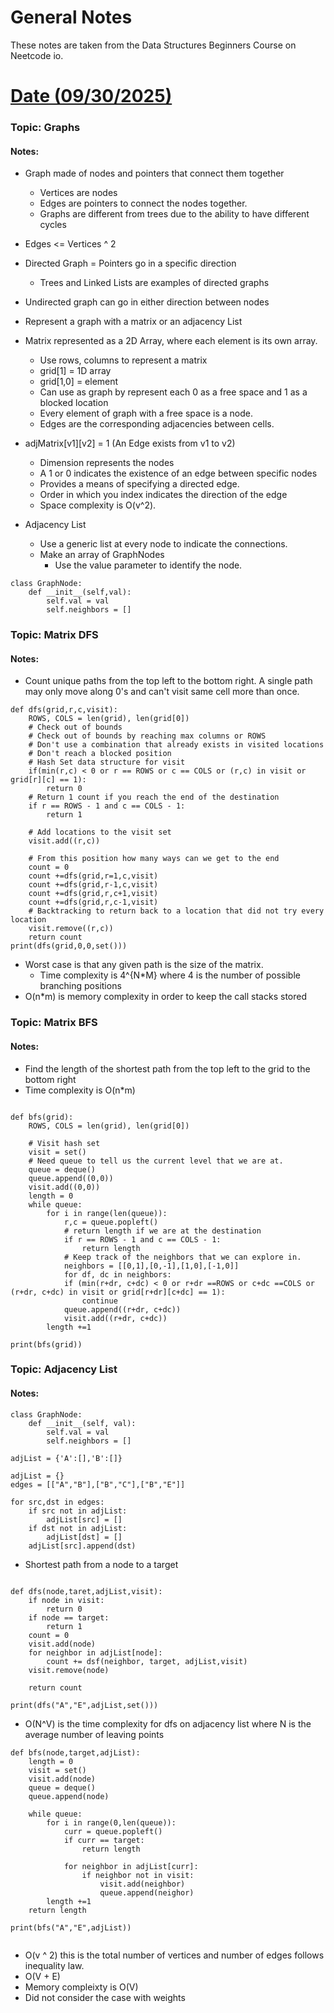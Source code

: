 # General Notes


These notes are taken from the Data Structures Beginners Course on Neetcode io.

# <u> Date (09/30/2025) </u>

### Topic: Graphs
#### Notes: 

* Graph made of nodes and pointers that connect them together
  * Vertices are nodes
  * Edges are pointers to connect the nodes together.
  * Graphs are different from trees due to the ability to have different cycles
* Edges <= Vertices ^ 2
* Directed Graph = Pointers go in a specific direction
  * Trees and Linked Lists are examples of directed graphs
* Undirected graph can go in either direction between nodes
* Represent a graph with a matrix or an adjacency List

* Matrix represented as a 2D Array, where each element is its own array.
  * Use rows, columns to represent a matrix
  * grid[1] = 1D array
  * grid[1,0] = element
  * Can use as graph by represent each 0 as a free space and 1 as a blocked location
  * Every element of graph with a free space is a node.
  * Edges are the corresponding adjacencies between cells.
* adjMatrix[v1][v2] = 1 (An Edge exists from v1 to v2)
  * Dimension represents the nodes
  * A 1 or 0 indicates the existence of an edge between specific nodes
  * Provides a means of specifying a directed edge.
  * Order in which you index indicates the direction of the edge
  * Space complexity is O(v^2).
* Adjacency List
  * Use a generic list at every node to indicate the connections.
  * Make an array of GraphNodes
    * Use the value parameter to identify the node.

```aiignore
class GraphNode:
    def __init__(self,val):
        self.val = val
        self.neighbors = []
```


### Topic: Matrix DFS
#### Notes: 

* Count unique paths from the top left to the bottom right. A single path may only move along 0's and can't visit same cell more than once.


```aiignore
def dfs(grid,r,c,visit):
    ROWS, COLS = len(grid), len(grid[0])
    # Check out of bounds
    # Check out of bounds by reaching max columns or ROWS
    # Don't use a combination that already exists in visited locations
    # Don't reach a blocked position
    # Hash Set data structure for visit
    if(min(r,c) < 0 or r == ROWS or c == COLS or (r,c) in visit or grid[r][c] == 1):
        return 0
    # Return 1 count if you reach the end of the destination
    if r == ROWS - 1 and c == COLS - 1:
        return 1
    
    # Add locations to the visit set
    visit.add((r,c))
    
    # From this position how many ways can we get to the end
    count = 0
    count +=dfs(grid,r=1,c,visit)
    count +=dfs(grid,r-1,c,visit)
    count +=dfs(grid,r,c+1,visit)
    count +=dfs(grid,r,c-1,visit)
    # Backtracking to return back to a location that did not try every location
    visit.remove((r,c))
    return count
print(dfs(grid,0,0,set()))
```

* Worst case is that any given path is the size of the matrix.
  * Time complexity is 4^{N*M} where 4 is the number of possible branching positions
* O(n*m) is memory complexity in order to keep the call stacks stored

### Topic: Matrix BFS
#### Notes: 

* Find the length of the shortest path from the top left to the grid to the bottom right
* Time complexity is O(n*m)

```aiignore

def bfs(grid):
    ROWS, COLS = len(grid), len(grid[0])
    
    # Visit hash set
    visit = set()
    # Need queue to tell us the current level that we are at.
    queue = deque()
    queue.append((0,0))
    visit.add((0,0))
    length = 0
    while queue:
        for i in range(len(queue)):
            r,c = queue.popleft()
            # return length if we are at the destination
            if r == ROWS - 1 and c == COLS - 1:
                return length
            # Keep track of the neighbors that we can explore in.
            neighbors = [[0,1],[0,-1],[1,0],[-1,0]]
            for df, dc in neighbors:
            if (min(r+dr, c+dc) < 0 or r+dr ==ROWS or c+dc ==COLS or (r+dr, c+dc) in visit or grid[r+dr][c+dc] == 1):
                continue
            queue.append((r+dr, c+dc))
            visit.add((r+dr, c+dc))
        length +=1
        
print(bfs(grid))
```


### Topic: Adjacency List
#### Notes: 

```aiignore
class GraphNode:
    def __init__(self, val):
        self.val = val
        self.neighbors = []
    
adjList = {'A':[],'B':[]}

adjList = {}
edges = [["A","B"],["B","C"],["B","E"]]

for src,dst in edges:
    if src not in adjList:
        adjList[src] = []
    if dst not in adjList:
        adjList[dst] = []
    adjList[src].append(dst)
```

* Shortest path from a node to a target

```aiignore

def dfs(node,taret,adjList,visit):
    if node in visit:
        return 0
    if node == target:
        return 1
    count = 0
    visit.add(node)
    for neighbor in adjList[node]:
        count += dsf(neighbor, target, adjList,visit)
    visit.remove(node)
    
    return count

print(dfs("A","E",adjList,set()))
```
* O(N^V) is the time complexity for dfs on adjacency list where N is the average number of leaving points

```aiignore
def bfs(node,target,adjList):
    length = 0
    visit = set()
    visit.add(node)
    queue = deque()
    queue.append(node)
    
    while queue:
        for i in range(0,len(queue)):
            curr = queue.popleft()
            if curr == target:
                return length
            
            for neighbor in adjList[curr]:
                if neighbor not in visit:
                    visit.add(neighbor)
                    queue.append(neighor)
        length +=1
    return length

print(bfs("A","E",adjList))
        
```

* O(v ^ 2) this is the total number of vertices and number of edges follows inequality law.
* O(V + E)
* Memory compleixty is O(V)
* Did not consider the case with weights